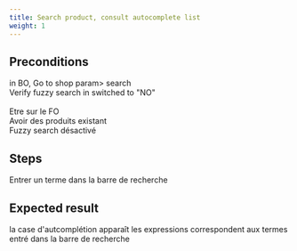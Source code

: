 ```yaml
---
title: Search product, consult autocomplete list
weight: 1
---
```


## Preconditions

in BO, Go to shop param> search\
Verify fuzzy search in switched to "NO"\
\
Etre sur le FO\
Avoir des produits existant\
Fuzzy search désactivé
## Steps

Entrer un terme dans la barre de recherche

## Expected result

la case d'autcomplétion apparaît les expressions correspondent aux termes entré dans la barre de recherche

